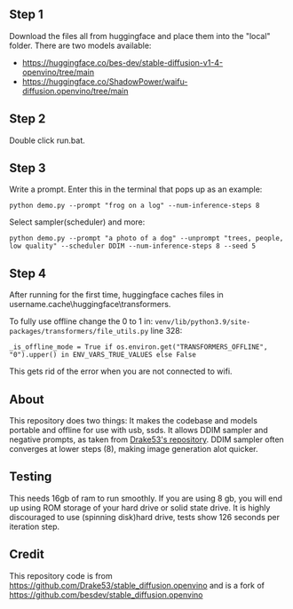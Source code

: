 ## Step 1 
Download the files all from huggingface and place them into the "local" folder. There are two models available: 
   - https://huggingface.co/bes-dev/stable-diffusion-v1-4-openvino/tree/main
   - https://huggingface.co/ShadowPower/waifu-diffusion.openvino/tree/main
## Step 2 
Double click run.bat.
## Step 3
Write a prompt. Enter this in the terminal that pops up as an example:

    python demo.py --prompt "frog on a log" --num-inference-steps 8

Select sampler(scheduler) and more:

    python demo.py --prompt "a photo of a dog" --unprompt "trees, people, low quality" --scheduler DDIM --num-inference-steps 8 --seed 5 
## Step 4
After running for the first time, huggingface caches files in username\.cache\huggingface\transformers.

To fully use offline change the 0 to 1 in: `venv/lib/python3.9/site-packages/transformers/file_utils.py` line 328:

    _is_offline_mode = True if os.environ.get("TRANSFORMERS_OFFLINE", "0").upper() in ENV_VARS_TRUE_VALUES else False

This gets rid of the error when you are not connected to wifi.

## About
This repository does two things: It makes the codebase and models portable and offline for use with usb, ssds. It allows DDIM sampler and negative prompts, as taken from [Drake53's repository](https://github.com/Drake53/stable_diffusion.openvino). DDIM sampler often converges at lower steps (8), making image generation alot quicker.

## Testing
This needs 16gb of ram to run smoothly. If you are using 8 gb, you will end up using ROM storage of your hard drive or solid state drive. It is highly discouraged to use (spinning disk)hard drive, tests show 126 seconds per iteration step. 

## Credit
This repository code is from https://github.com/Drake53/stable_diffusion.openvino and is a fork of https://github.com/besdev/stable_diffusion.openvino

